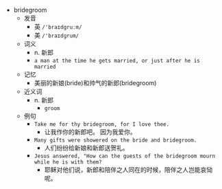 - bridegroom
  - 发音
    - 英 `/'braɪdgruːm/`
    - 美 `/'braɪdɡrum/`
  - 词义
    - n. 新郎
    - `a man at the time he gets married, or just after he is married`
  - 记忆
    - 美丽的新娘(bride)和帅气的新郎(bridegroom)
  - 近义词
    - n. 新郎
      - `groom`
  - 例句
    - `Take me for thy bridegroom, for I love thee.`
      - 让我作你的新郎吧。 因为我爱你。
    - `Many gifts were showered on the bride and bridegroom.`
      - 人们纷纷给新娘和新郎送贺礼。
    - `Jesus answered, "How can the guests of the bridegroom mourn while he is with them?`
      - 耶稣对他们说，新郎和陪伴之人同在的时候，陪伴之人岂能哀恸呢。

